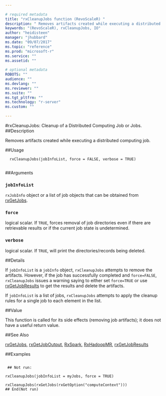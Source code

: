 ```yaml
--- 
 
# required metadata 
title: "rxCleanupJobs function (RevoScaleR) " 
description: " Removes artifacts created while executing a distributed computing job. " 
keywords: "(RevoScaleR), rxCleanupJobs, IO" 
author: "heidisteen" 
manager: "jhubbard" 
ms.date: "09/07/2017" 
ms.topic: "reference" 
ms.prod: "microsoft-r" 
ms.service: "" 
ms.assetid: "" 
 
# optional metadata 
ROBOTS: "" 
audience: "" 
ms.devlang: "" 
ms.reviewer: "" 
ms.suite: "" 
ms.tgt_pltfrm: "" 
ms.technology: "r-server" 
ms.custom: "" 
 
--- 
```

 
 
 #rxCleanupJobs:  Cleanup of a Distributed Computing Job or Jobs.  
 ##Description
 
Removes artifacts created while executing a distributed computing job.
 
 
 
 ##Usage

```   
  rxCleanupJobs(jobInfoList, force = FALSE, verbose = TRUE)
 
```
 
 
 ##Arguments

   
  
 ### `jobInfoList`
 `rxJobInfo` object or a list of job objects that can be obtained  from [rxGetJobs](rxGetJobs.md). 
  
  
  
 ### `force`
 logical scalar. If `TRUE`, forces removal of job directories even if  there are retrievable results or if the current job state is undetermined. 
  
  
  
 ### `verbose`
 logical scalar.  If `TRUE`, will print the directories/records being deleted. 
  
 
 
 
 ##Details
 
If `jobInfoList` is a `jobInfo` object, `rxCleanupJobs` attempts to remove the artifacts.
However, if the job has successfully completed and `force=FALSE`,
`rxCleanupJobs` issues a warning saying to either set `force=TRUE` or use 
[rxGetJobResults](rxGetJobResults.md) to get the results and delete the artifacts.  

If `jobInfoList` is a list of jobs, `rxCleanupJobs` attempts to apply the cleanup rules 
for a single job to each element in the list.
 
 
 
 ##Value
 
This function is called for its side effects (removing job artifacts); it does not have a useful return value.
 

 


 
 
 ##See Also
 
[rxGetJobs](rxGetJobs.md), 
[rxGetJobOutput](rxGetJobOutput.md),
[RxSpark](RxSpark.md),
[RxHadoopMR](RxHadoopMR.md),
[rxGetJobResults](rxGetJobResults.md)
   
 ##Examples

 ```
   
  ## Not run:
 
rxCleanupJobs(jobInfoList = myJobs, force = TRUE)

rxCleanupJobs(rxGetJobs(rxGetOption("computeContext")))
 ## End(Not run) 
  
 
```
 
 

